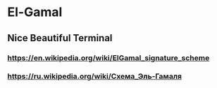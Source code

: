 # El-Gamal
## Nice Beautiful Terminal
### https://en.wikipedia.org/wiki/ElGamal_signature_scheme
### https://ru.wikipedia.org/wiki/Схема_Эль-Гамаля
